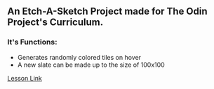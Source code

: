 ## An Etch-A-Sketch Project made for The Odin Project's Curriculum. 

### It's Functions:
- Generates randomly colored tiles on hover
- A new slate can be made up to the size of 100x100

[Lesson Link](https://www.theodinproject.com/lessons/foundations-etch-a-sketch)


